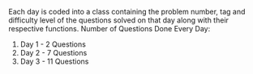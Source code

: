Each day is coded into a class containing the problem number, tag and difficulty level of the questions solved on that day along with their respective functions.
Number of Questions Done Every Day:
1. Day 1 - 2 Questions
2. Day 2 - 7 Questions
3. Day 3 - 11 Questions
